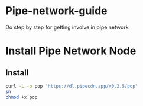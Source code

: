# Pipe-network-guide
Do step by step for getting involve in pipe network
# Install Pipe Network Node

## **Install**
```sh
curl -L -o pop "https://dl.pipecdn.app/v0.2.5/pop"
sh
chmod +x pop


